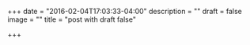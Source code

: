 +++
date = "2016-02-04T17:03:33-04:00"
description = ""
draft = false
image = ""
title = "post with draft false"

+++
